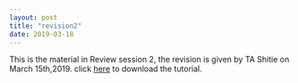 ```yaml
---
layout: post
title: "revision2"
date: 2019-03-18
---
```


This is the material in Review session 2, the revision is given by TA Shitie on March 15th,2019.
click [here](https://github.com/trustxiaoqinwang/Microeconometrics_TA_Session/blob/master/Session2/TA_Review_Session_2.pdf) to download the tutorial.